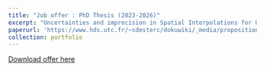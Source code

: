 ```yaml
---
title: "Job offer : PhD Thesis (2023-2026)"
excerpt: "Uncertainties and imprecision in Spatial Interpolations for Urban Risk Mapping"
paperurl: 'https://www.hds.utc.fr/~sdesterc/dokuwiki/_media/proposition_these_houses_v1_en.pdf'
collection: portfolio
---
```


[Download offer here](http://anrhouses.github.io/files/paper1.pdf) 
